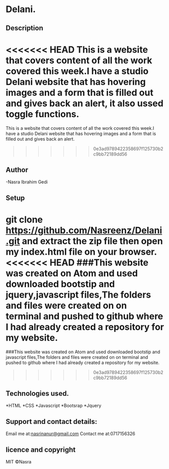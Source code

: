 # Delani.
## Description
<<<<<<< HEAD
This  is a website that covers content of all the work covered this week.I have a studio Delani website that has hovering images and a form that is filled out and gives back an alert, it also ussed toggle functions.
=======
This  is a website that covers content of all the work covered this week.I have a studio Delani website that has hovering images and a form that is filled out and gives back an alert.
>>>>>>> 0e3ad9789422358697f125730b2c9bb72189dd56
## Author
-Nasra Ibrahim Gedi

## Setup
git clone https://github.com/Nasreenz/Delani.git and extract the zip file then open my index.html file on your browser.
<<<<<<< HEAD
###This website was created on Atom and used downloaded bootstip and jquery,javascript files,The folders and files were created on on terminal and pushed to github where I had already created a repository for my website.
=======
###This website was created on Atom and used downloaded bootstip and javascript files,The folders and files were created on on terminal and pushed to github where I had already created a repository for my website.
>>>>>>> 0e3ad9789422358697f125730b2c9bb72189dd56

## Technologies used.
*HTML
*CSS
*Javascript
*Bootsrap
*Jquery

## Support and contact details:

Email me at:nasrinanur@gmail.com
Contact me at:0717156326
## licence and copyright
MIT &COPY;Nasra
